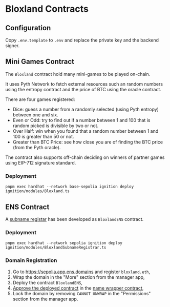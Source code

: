 # Bloxland Contracts

## Configuration

Copy `.env.template` to `.env` and replace the private key and the backend signer.

## Mini Games Contract

The `Bloxland` contract hold many mini-games to be played on-chain.

It uses Pyth Network to fetch external resources such an random numbers using
the entropy contract and the price of BTC using the oracle contract.

There are four games registered:

- Dice: guess a number from a randomly selected (using Pyth entropy) between
  one and six.
- Even or Odd: try to find out if a number between 1 and 100 that is random
  picked is divisible by two or not.
- Over Half: win when you found that a random number between 1 and 100 is
  greater than 50 or not.
- Greater than BTC Price: see how close you are of finding the BTC price (from
  the Pyth oracle).

The contract also supports off-chain deciding on winners of partner games using
EIP-712 signature standard.

### Deployment

```shell
pnpm exec hardhat --network base-sepolia ignition deploy ignition/modules/Bloxland.ts
```

## ENS Contract

A [subname registar](https://docs.ens.domains/wrapper/creating-subname-registrar)
has been developed as `BloxlandENS` contract.

### Deployment

```shell
pnpm exec hardhat --network sepolia ignition deploy ignition/modules/BloxlandSubnameRegistrar.ts
```

### Domain Registration

1. Go to https://sepolia.app.ens.domains and register `bloxland.eth`,
2. Wrap the domain in the "More" section from the manager app,
2. Deploy the contract `BloxlandENS`,
3. [Approve the deployed contract](https://docs.ens.domains/wrapper/creating-subname-registrar/#approve-your-contract)
   in the [name wrapper contract](https://sepolia.etherscan.io/address/0x0635513f179D50A207757E05759CbD106d7dFcE8#writeContract),
4. Lock the domain by removing `CANNOT_UNWRAP` in the "Permissions" section
   from the manager app.
